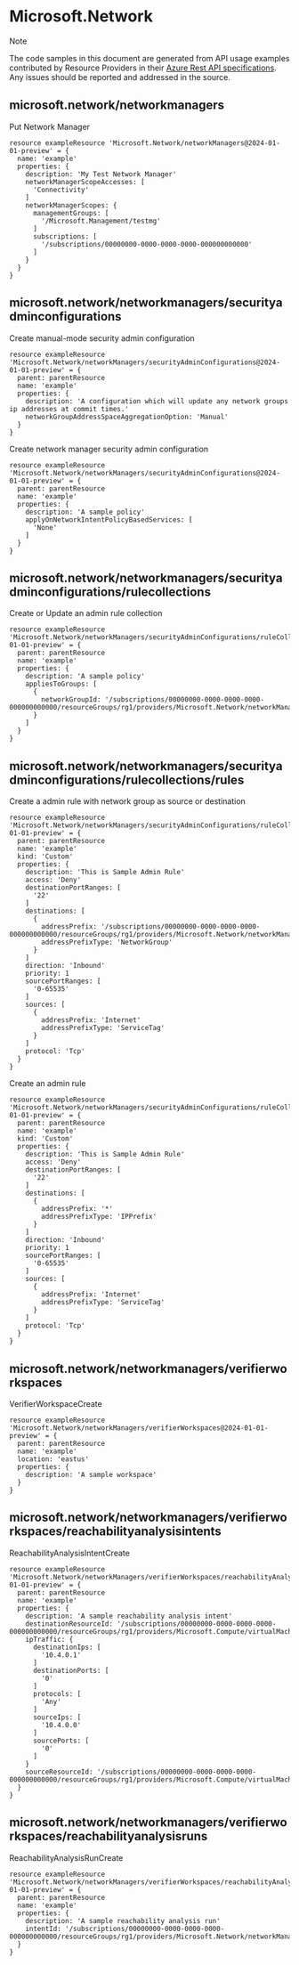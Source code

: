# Microsoft.Network
  
> [!NOTE]
> The code samples in this document are generated from API usage examples contributed by Resource Providers in their [Azure Rest API specifications](https://github.com/Azure/azure-rest-api-specs). Any issues should be reported and addressed in the source.


## microsoft.network/networkmanagers

Put Network Manager
```bicep
resource exampleResource 'Microsoft.Network/networkManagers@2024-01-01-preview' = {
  name: 'example'
  properties: {
    description: 'My Test Network Manager'
    networkManagerScopeAccesses: [
      'Connectivity'
    ]
    networkManagerScopes: {
      managementGroups: [
        '/Microsoft.Management/testmg'
      ]
      subscriptions: [
        '/subscriptions/00000000-0000-0000-0000-000000000000'
      ]
    }
  }
}
```

## microsoft.network/networkmanagers/securityadminconfigurations

Create manual-mode security admin configuration
```bicep
resource exampleResource 'Microsoft.Network/networkManagers/securityAdminConfigurations@2024-01-01-preview' = {
  parent: parentResource 
  name: 'example'
  properties: {
    description: 'A configuration which will update any network groups ip addresses at commit times.'
    networkGroupAddressSpaceAggregationOption: 'Manual'
  }
}
```

Create network manager security admin configuration
```bicep
resource exampleResource 'Microsoft.Network/networkManagers/securityAdminConfigurations@2024-01-01-preview' = {
  parent: parentResource 
  name: 'example'
  properties: {
    description: 'A sample policy'
    applyOnNetworkIntentPolicyBasedServices: [
      'None'
    ]
  }
}
```

## microsoft.network/networkmanagers/securityadminconfigurations/rulecollections

Create or Update an admin rule collection
```bicep
resource exampleResource 'Microsoft.Network/networkManagers/securityAdminConfigurations/ruleCollections@2024-01-01-preview' = {
  parent: parentResource 
  name: 'example'
  properties: {
    description: 'A sample policy'
    appliesToGroups: [
      {
        networkGroupId: '/subscriptions/00000000-0000-0000-0000-000000000000/resourceGroups/rg1/providers/Microsoft.Network/networkManagers/testNetworkManager/networkGroups/testGroup'
      }
    ]
  }
}
```

## microsoft.network/networkmanagers/securityadminconfigurations/rulecollections/rules

Create a admin rule with network group as source or destination
```bicep
resource exampleResource 'Microsoft.Network/networkManagers/securityAdminConfigurations/ruleCollections/rules@2024-01-01-preview' = {
  parent: parentResource 
  name: 'example'
  kind: 'Custom'
  properties: {
    description: 'This is Sample Admin Rule'
    access: 'Deny'
    destinationPortRanges: [
      '22'
    ]
    destinations: [
      {
        addressPrefix: '/subscriptions/00000000-0000-0000-0000-000000000000/resourceGroups/rg1/providers/Microsoft.Network/networkManagers/testNetworkManager/networkGroups/ng1'
        addressPrefixType: 'NetworkGroup'
      }
    ]
    direction: 'Inbound'
    priority: 1
    sourcePortRanges: [
      '0-65535'
    ]
    sources: [
      {
        addressPrefix: 'Internet'
        addressPrefixType: 'ServiceTag'
      }
    ]
    protocol: 'Tcp'
  }
}
```

Create an admin rule
```bicep
resource exampleResource 'Microsoft.Network/networkManagers/securityAdminConfigurations/ruleCollections/rules@2024-01-01-preview' = {
  parent: parentResource 
  name: 'example'
  kind: 'Custom'
  properties: {
    description: 'This is Sample Admin Rule'
    access: 'Deny'
    destinationPortRanges: [
      '22'
    ]
    destinations: [
      {
        addressPrefix: '*'
        addressPrefixType: 'IPPrefix'
      }
    ]
    direction: 'Inbound'
    priority: 1
    sourcePortRanges: [
      '0-65535'
    ]
    sources: [
      {
        addressPrefix: 'Internet'
        addressPrefixType: 'ServiceTag'
      }
    ]
    protocol: 'Tcp'
  }
}
```

## microsoft.network/networkmanagers/verifierworkspaces

VerifierWorkspaceCreate
```bicep
resource exampleResource 'Microsoft.Network/networkManagers/verifierWorkspaces@2024-01-01-preview' = {
  parent: parentResource 
  name: 'example'
  location: 'eastus'
  properties: {
    description: 'A sample workspace'
  }
}
```

## microsoft.network/networkmanagers/verifierworkspaces/reachabilityanalysisintents

ReachabilityAnalysisIntentCreate
```bicep
resource exampleResource 'Microsoft.Network/networkManagers/verifierWorkspaces/reachabilityAnalysisIntents@2024-01-01-preview' = {
  parent: parentResource 
  name: 'example'
  properties: {
    description: 'A sample reachability analysis intent'
    destinationResourceId: '/subscriptions/00000000-0000-0000-0000-000000000000/resourceGroups/rg1/providers/Microsoft.Compute/virtualMachines/testVmDest'
    ipTraffic: {
      destinationIps: [
        '10.4.0.1'
      ]
      destinationPorts: [
        '0'
      ]
      protocols: [
        'Any'
      ]
      sourceIps: [
        '10.4.0.0'
      ]
      sourcePorts: [
        '0'
      ]
    }
    sourceResourceId: '/subscriptions/00000000-0000-0000-0000-000000000000/resourceGroups/rg1/providers/Microsoft.Compute/virtualMachines/testVmSrc'
  }
}
```

## microsoft.network/networkmanagers/verifierworkspaces/reachabilityanalysisruns

ReachabilityAnalysisRunCreate
```bicep
resource exampleResource 'Microsoft.Network/networkManagers/verifierWorkspaces/reachabilityAnalysisRuns@2024-01-01-preview' = {
  parent: parentResource 
  name: 'example'
  properties: {
    description: 'A sample reachability analysis run'
    intentId: '/subscriptions/00000000-0000-0000-0000-000000000000/resourceGroups/rg1/providers/Microsoft.Network/networkManagers/testNetworkManager/verifierWorkspaces/testVerifierWorkspace1/reachabilityAnalysisIntents/testReachabilityAnalysisIntenant1'
  }
}
```
